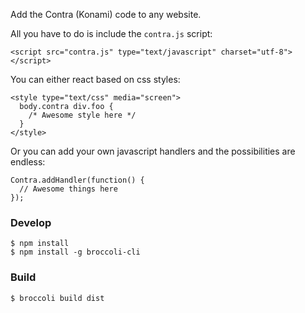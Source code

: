 
Add the Contra (Konami) code to any website.

All you have to do is include the `contra.js` script:

    <script src="contra.js" type="text/javascript" charset="utf-8"></script>

You can either react based on css styles:

    <style type="text/css" media="screen">
      body.contra div.foo {
        /* Awesome style here */
      }
    </style>

Or you can add your own javascript handlers and the possibilities are endless:

    Contra.addHandler(function() {
      // Awesome things here
    });

### Develop

    $ npm install
    $ npm install -g broccoli-cli

### Build

    $ broccoli build dist
